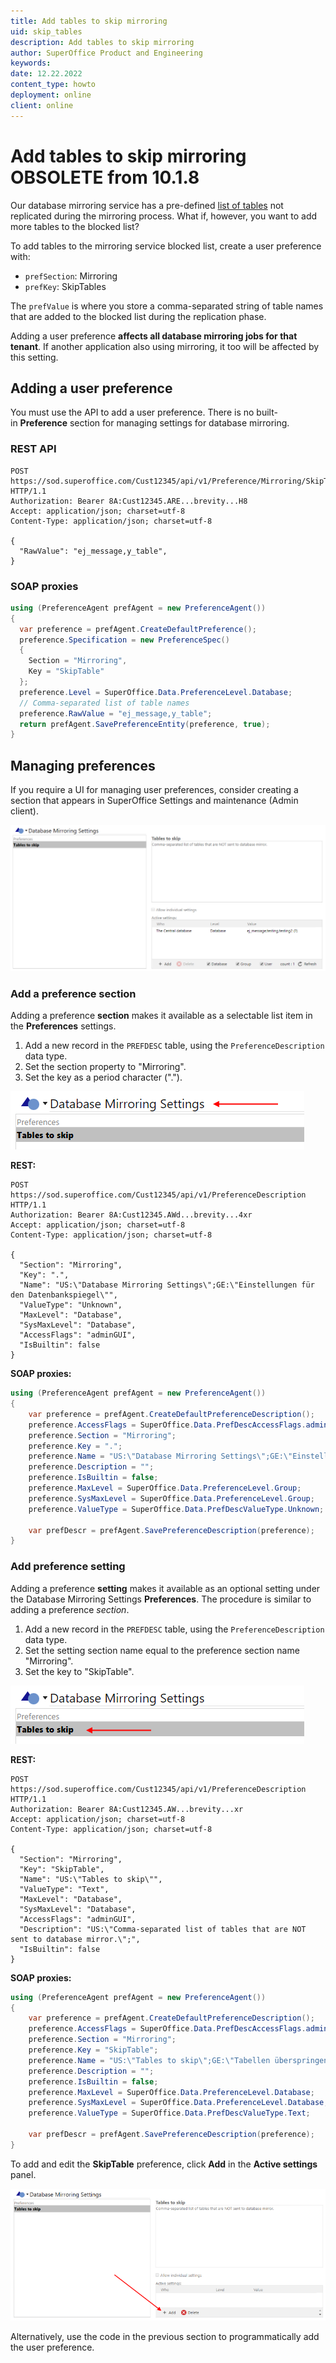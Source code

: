 ```yaml
---
title: Add tables to skip mirroring
uid: skip_tables
description: Add tables to skip mirroring
author: SuperOffice Product and Engineering
keywords:
date: 12.22.2022
content_type: howto
deployment: online
client: online
---
```


# Add tables to skip mirroring OBSOLETE from 10.1.8

Our database mirroring service has a pre-defined [list of tables][1] not replicated during the mirroring process. What if, however, you want to add more tables to the blocked list?

To add tables to the mirroring service blocked list, create a user preference with:

* `prefSection`: Mirroring
* `prefKey`: SkipTables

The `prefValue` is where you store a comma-separated string of table names that are added to the blocked list during the replication phase.

Adding a user preference **affects all database mirroring jobs for that tenant**. If another application also using mirroring, it too will be affected by this setting.

## Adding a user preference

You must use the API to add a user preference. There is no built-in **Preference** section for managing settings for database mirroring.

### REST API

```http
POST https://sod.superoffice.com/Cust12345/api/v1/Preference/Mirroring/SkipTables HTTP/1.1
Authorization: Bearer 8A:Cust12345.ARE...brevity...H8
Accept: application/json; charset=utf-8
Content-Type: application/json; charset=utf-8

{
  "RawValue": "ej_message,y_table",
}
```

### SOAP proxies

```csharp
using (PreferenceAgent prefAgent = new PreferenceAgent())
{
  var preference = prefAgent.CreateDefaultPreference();
  preference.Specification = new PreferenceSpec()
  {
    Section = "Mirroring",
    Key = "SkipTable"
  };
  preference.Level = SuperOffice.Data.PreferenceLevel.Database;
  // Comma-separated list of table names
  preference.RawValue = "ej_message,y_table";
  return prefAgent.SavePreferenceEntity(preference, true);
}
```

## Managing preferences

If you require a UI for managing user preferences, consider creating a section that appears in SuperOffice Settings and maintenance (Admin client).

![imageq9fi.png -screenshot][img1]

### Add a preference section

Adding a preference **section** makes it available as a selectable list item in the **Preferences** settings.

1. Add a new record in the `PREFDESC` table, using the `PreferenceDescription` data type.
2. Set the section property to "Mirroring".
3. Set the key as a period character (".").

![imagei34k8.png -screenshot][img2]

**REST:**

```http
POST https://sod.superoffice.com/Cust12345/api/v1/PreferenceDescription HTTP/1.1
Authorization: Bearer 8A:Cust12345.AWd...brevity...4xr
Accept: application/json; charset=utf-8
Content-Type: application/json; charset=utf-8

{
  "Section": "Mirroring",
  "Key": ".",
  "Name": "US:\"Database Mirroring Settings\";GE:\"Einstellungen für den Datenbankspiegel\"",
  "ValueType": "Unknown",
  "MaxLevel": "Database",
  "SysMaxLevel": "Database",
  "AccessFlags": "adminGUI",
  "IsBuiltin": false
}
```

**SOAP proxies:**

```csharp
using (PreferenceAgent prefAgent = new PreferenceAgent())
{
    var preference = prefAgent.CreateDefaultPreferenceDescription();
    preference.AccessFlags = SuperOffice.Data.PrefDescAccessFlags.adminGUI;
    preference.Section = "Mirroring";
    preference.Key = ".";
    preference.Name = "US:\"Database Mirroring Settings\";GE:\"Einstellungen für den Datenbankspiegel\"";
    preference.Description = "";
    preference.IsBuiltin = false;
    preference.MaxLevel = SuperOffice.Data.PreferenceLevel.Group;
    preference.SysMaxLevel = SuperOffice.Data.PreferenceLevel.Group;
    preference.ValueType = SuperOffice.Data.PrefDescValueType.Unknown;

    var prefDescr = prefAgent.SavePreferenceDescription(preference);
}
```

### Add preference setting

Adding a preference **setting** makes it available as an optional setting under the Database Mirroring Settings **Preferences**. The procedure is similar to adding a preference *section*.

1. Add a new record in the `PREFDESC` table, using the `PreferenceDescription` data type.
2. Set the setting section name equal to the preference section name "Mirroring".
3. Set the key to "SkipTable".

![image03q27.png -screenshot][img3]

**REST:**

```http
POST https://sod.superoffice.com/Cust12345/api/v1/PreferenceDescription HTTP/1.1
Authorization: Bearer 8A:Cust12345.AW...brevity...xr
Accept: application/json; charset=utf-8
Content-Type: application/json; charset=utf-8

{
  "Section": "Mirroring",
  "Key": "SkipTable",
  "Name": "US:\"Tables to skip\"",
  "ValueType": "Text",
  "MaxLevel": "Database",
  "SysMaxLevel": "Database",
  "AccessFlags": "adminGUI",
  "Description": "US:\"Comma-separated list of tables that are NOT sent to database mirror.\";",
  "IsBuiltin": false
}
```

**SOAP proxies:**

```csharp
using (PreferenceAgent prefAgent = new PreferenceAgent())
{
    var preference = prefAgent.CreateDefaultPreferenceDescription();
    preference.AccessFlags = SuperOffice.Data.PrefDescAccessFlags.adminGUI;
    preference.Section = "Mirroring";
    preference.Key = "SkipTable";
    preference.Name = "US:\"Tables to skip\";GE:\"Tabellen überspringen\"";
    preference.Description = "";
    preference.IsBuiltin = false;
    preference.MaxLevel = SuperOffice.Data.PreferenceLevel.Database;
    preference.SysMaxLevel = SuperOffice.Data.PreferenceLevel.Database;
    preference.ValueType = SuperOffice.Data.PrefDescValueType.Text;

    var prefDescr = prefAgent.SavePreferenceDescription(preference);
}
```

To add and edit the **SkipTable** preference, click **Add** in the **Active settings** panel.

![imagebfi1k.png -screenshot][img4]

Alternatively, use the code in the previous section to programmatically add the user preference.

<!-- Referenced links -->
[1]: blocked-tables.md

<!-- Referenced images -->
[img1]: media/imageq9fi.png
[img2]: media/imagei34k8.png
[img3]: media/image03q27.png
[img4]: media/imagebfi1k.png

